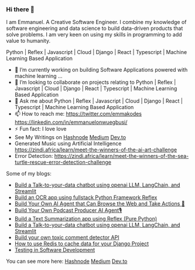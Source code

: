 ### Hi there 👋
I am Emmanuel. A Creative Software Engineer. I combine my knowledge of software engineering and data science to build data-driven products that solve problems.
I am very keen on using my skills in programming to add value to humanity.

Python | Reflex | Javascript | Cloud | Django | React | Typescript | Machine Learning Based Application

- 🌱 I’m currently working on building Software Applications powered with machine learning ...
- 👯 I’m looking to collaborate on projects relating to Python | Reflex | Javascript | Cloud | Django | React | Typescript | Machine Learning Based Application
- 💬 Ask me about Python | Reflex | Javascript | Cloud | Django | React | Typescript | Machine Learning Based Application
- 📫 How to reach me: https://twitter.com/emmakodes  https://linkedin.com/in/emmanuelonwuegbusi/
- ⚡ Fun fact: I love love
- See My Writings on [Hashnode](https://hashnode.com/@emmakodes)     [Medium](https://medium.com/@emmakodes)  [Dev.to](https://dev.to/emmakodes_)
- Generated Music using Artificial Intelligence https://zindi.africa/learn/meet-the-winners-of-the-ai-art-challenge
- Error Detection: https://zindi.africa/learn/meet-the-winners-of-the-sea-turtle-rescue-error-detection-challenge

Some of my blogs:
- [Build a Talk-to-your-data chatbot using openai LLM, LangChain, and Streamlit](https://dev.to/emmakodes_/how-to-build-a-talk-to-your-data-chatbot-using-openai-llm-langchain-and-streamlit-27po)
- [Build an OCR app using fullstack Python Framework Reflex](https://dev.to/emmakodes_/build-an-ocr-app-using-fullstack-python-framework-reflex-4ao7)
- [Build Your Own AI Agent that Can Browse the Web and Take Actions 🤖](https://dev.to/emmakodes_/build-your-own-ai-agent-that-can-browse-the-web-and-take-actions-ogo)
- [Build Your Own Podcast Producer AI Agent🎙️](https://dev.to/emmakodes_/build-your-own-podcast-producer-agent-using-supercog-agentic-framework-3njc)
- [Build a Text Summarization app using Reflex (Pure Python)](https://dev.to/emmakodes_/build-a-text-summarization-app-using-reflex-pure-python-1a94)
- [Build a Talk-to-your-data chatbot using openai LLM, LangChain, and Streamlit](https://dev.to/emmakodes_/how-to-build-a-talk-to-your-data-chatbot-using-openai-llm-langchain-and-streamlit-27po)
- [Build your own toxic comment detector API](https://dev.to/emmakodes_/build-your-own-toxic-comment-detector-api-2fe5)
- [How to use Redis to cache data for your Django Project](https://dev.to/emmakodes_/how-to-use-redis-to-cache-data-for-your-django-project-dl5)
- [Testing in Software Development](https://emmakodes.hashnode.dev/testing-in-software-development)
  
You can see more here: [Hashnode](https://hashnode.com/@emmakodes)     [Medium](https://medium.com/@emmakodes)  [Dev.to](https://dev.to/emmakodes_)
